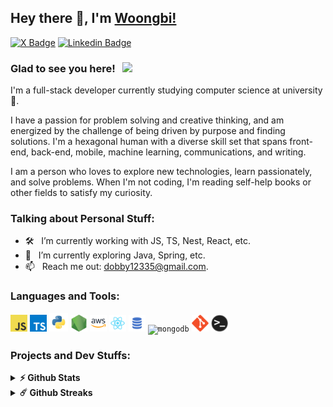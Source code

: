 ## Hey there 👋, I'm [Woongbi!](https://github.com/kungbi/)

[![X Badge](https://img.shields.io/badge/-X-000000?style=flat-square&logo=x&logoColor=white)](https://x.com/poppinndrink?s=21&t=-XQKuOK0nSuiCFQosPhzpQ)
[![Linkedin Badge](https://img.shields.io/badge/-LinkedIn-0e76a8?style=flat-square&logo=Linkedin&logoColor=white)](https://www.linkedin.com/in/woongbi-shin/)

<!-- [![Instagram Badge](https://img.shields.io/badge/-Instagram-e4405f?style=flat-square&logo=Instagram&logoColor=white)](https://instagram.com/iampavangandhi/) -->

### Glad to see you here! &nbsp; ![](https://visitor-badge.glitch.me/badge?page_id=iampavangandhi.iampavangandhi&style=flat-square&color=0088cc)

I'm a full-stack developer currently studying computer science at university 🚀.

I have a passion for problem solving and creative thinking, and am energized by the challenge of being driven by purpose and finding solutions. I'm a hexagonal human with a diverse skill set that spans front-end, back-end, mobile, machine learning, communications, and writing.

I am a person who loves to explore new technologies, learn passionately, and solve problems. When I'm not coding, I'm reading self-help books or other fields to satisfy my curiosity.

<!-- <img align="right" height="250" width="375" alt="" src="https://raw.githubusercontent.com/iampavangandhi/iampavangandhi/master/gifs/coder.gif" /> -->

### Talking about Personal Stuff:

- 🛠 &nbsp; I’m currently working with JS, TS, Nest, React, etc.
- 🚀 &nbsp; I’m currently exploring Java, Spring, etc.
- 📫 &nbsp; Reach me out: dobby12335@gmail.com.

### Languages and Tools:

<code><img height="27" src="https://raw.githubusercontent.com/github/explore/80688e429a7d4ef2fca1e82350fe8e3517d3494d/topics/javascript/javascript.png" alt="javascript"></code>
<code><img height="27" src="https://raw.githubusercontent.com/github/explore/80688e429a7d4ef2fca1e82350fe8e3517d3494d/topics/typescript/typescript.png" alt="typescript"></code>
<code><img height="30" src="https://raw.githubusercontent.com/github/explore/80688e429a7d4ef2fca1e82350fe8e3517d3494d/topics/python/python.png" alt="python"></code>
<code><img height="27" src="https://raw.githubusercontent.com/github/explore/80688e429a7d4ef2fca1e82350fe8e3517d3494d/topics/nodejs/nodejs.png" alt="nodejs"></code>
<code><img height="27" src="https://raw.githubusercontent.com/github/explore/80688e429a7d4ef2fca1e82350fe8e3517d3494d/topics/aws/aws.png" alt="aws"></code>
<code><img height="27" src="https://raw.githubusercontent.com/github/explore/80688e429a7d4ef2fca1e82350fe8e3517d3494d/topics/react/react.png" alt="react"></code>
<code><img height="27" src="https://raw.githubusercontent.com/github/explore/80688e429a7d4ef2fca1e82350fe8e3517d3494d/topics/sql/sql.png" alt="sql"></code>
<code><img height="27" src="https://encrypted-tbn0.gstatic.com/images?q=tbn%3AANd9GcSTTzPAw-55ssm1Im594xYZ9eRQu2JylrkYLg&usqp=CAU" alt="mongodb"></code>
<code><img height="27" src="https://raw.githubusercontent.com/devicons/devicon/master/icons/git/git-original.svg" alt="git"></code>
<code><img height="27" src="https://raw.githubusercontent.com/github/explore/80688e429a7d4ef2fca1e82350fe8e3517d3494d/topics/terminal/terminal.png" alt="terminal"></code>

### Projects and Dev Stuffs:

<details>
  <summary><b>⚡ Github Stats</b></summary>

  <br />
  <img height="180em" src="https://github-readme-stats.vercel.app/api?username=kungbi&show_icons=true&hide_border=true&&count_private=true&include_all_commits=true" />
  <img height="180em" src="https://github-readme-stats.vercel.app/api/top-langs/?username=kungbi&exclude_repo=KNN-Image-Classification&show_icons=true&hide_border=true&layout=compact&langs_count=8"/>
  <img height="180em" src="https://mazassumnida.wtf/api/v2/generate_badge?boj=kipper12335"/>

</details>

<details>
  <summary><b>☄️ Github Streaks</b></summary>

  <br />
  <img height="180em" src="https://github-readme-streak-stats.herokuapp.com/?user=kungbi&hide_border=true" />
</details>

